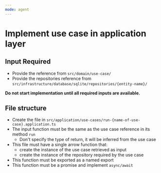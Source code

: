```yaml
---
mode: agent
---
```


# Implement use case in application layer

## Input Required

- Provide the reference from `src/domain/use-case/`
- Provide the repositories reference from `src/infrastructure/database/sqlite/repositories/{entity-name}/`

**Do not start implementation until all required inputs are available.**

## File structure

- Create the file in `src/application/use-cases/run-{name-of-use-case}.application.ts`
- The input function must be the same as the use case reference in its method `run`
  - Don't specify the type of return, it will be inferred from the use case
- This file must have a single arrow function that:
  - create the instance of the use case retrieved as input
  - create the instance of the repository required by the use case
- This function must be exported as a named export
- This function must be a promise and implement `async/await`
